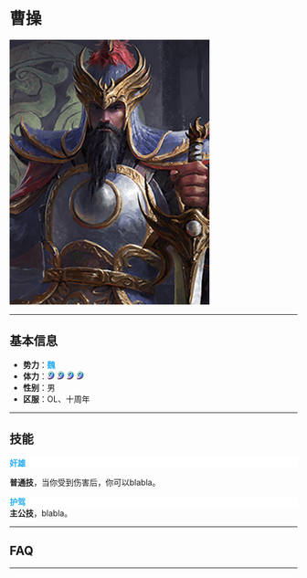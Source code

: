 # 曹操

![曹操](/assets/曹操.jpg)

---

## 基本信息

- **势力**：<span style="color: #24ACF2;"><strong>魏</strong></span>
- **体力**：![魏勾玉](/assets/魏勾玉.png) ![魏勾玉](/assets/魏勾玉.png) ![魏勾玉](/assets/魏勾玉.png) ![魏勾玉](/assets/魏勾玉.png)
- **性别**：男  
- **区服**：OL、十周年


---

## 技能

<div style="background-color: #fff; color: #24ACF2"><strong>奸雄</strong></div>

<strong>普通技</strong>，当你受到伤害后，你可以blabla。


<div style="background-color: #fff; color: #24ACF2"><strong>护驾</strong></div>
<strong>主公技</strong>，blabla。


---

## FAQ


---
